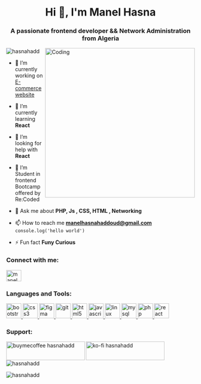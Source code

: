 
<h1 align="center">Hi 👋, I'm Manel Hasna</h1>
<h3 align="center">A passionate frontend developer && Network Administration from Algeria</h3>
<img align="right" alt="Coding" width="400" src="https://cdn.dribbble.com/users/4055494/screenshots/15215756/media/d2b66c4ca0192aa26d103448b3d1518b.gif">



<p align="left"> <img src="https://komarev.com/ghpvc/?username=hasnahadd&label=Profile%20views&color=0e75b6&style=flat" alt="hasnahadd" /> </p>

- 🔭 I’m currently working on [E-commerce website](https://github.com/hasnahadd/FirstProject)

- 🌱 I’m currently learning **React**

- 🤝 I’m looking for help with **React**
  
- 🤝 I’m Student in frontend Bootcamp offered by Re:Coded 

- 💬 Ask me about **PHP, Js , CSS, HTML , Networking**

- 📫 How to reach me **manelhasnahaddoud@gmail.com**
  ``` console.log('hello world')```
- ⚡ Fun fact **Funy Curious**

<h3 align="left">Connect with me:</h3>
<p align="left">
<a href="https://www.linkedin.com/comm/in/manel-hasna-haddoud-aa5095278?midToken=AQEnNJphnTdoIQ&midSig=1ivvE-ZQxNsaQ1&trk=eml-email_accept_invite_single_01-header-14-profile&trkEmail=eml-email_accept_invite_single_01-header-14-profile-null-iro7vh%7Eljqqzdkm%7E6k-null-neptune%2Fprofile%7Evanity%2Eview&lipi=urn%3Ali%3Apage%3Aemail_email_accept_invite_single_01%3BNBXN1wF%2BQzKZyyEvBr3wAg%3D%3D" target="blank"><img align="center" src="https://raw.githubusercontent.com/rahuldkjain/github-profile-readme-generator/master/src/images/icons/Social/linked-in-alt.svg" alt="manel hasna haddoud" height="30" width="40" /></a>
</p>

<h3 align="left">Languages and Tools:</h3>
<p align="left"> <a href="https://getbootstrap.com" target="_blank" rel="noreferrer"> <img src="https://raw.githubusercontent.com/devicons/devicon/master/icons/bootstrap/bootstrap-plain-wordmark.svg" alt="bootstrap" width="40" height="40"/> </a> <a href="https://www.w3schools.com/css/" target="_blank" rel="noreferrer"> <img src="https://raw.githubusercontent.com/devicons/devicon/master/icons/css3/css3-original-wordmark.svg" alt="css3" width="40" height="40"/> </a> <a href="https://www.figma.com/" target="_blank" rel="noreferrer"> <img src="https://www.vectorlogo.zone/logos/figma/figma-icon.svg" alt="figma" width="40" height="40"/> </a> <a href="https://git-scm.com/" target="_blank" rel="noreferrer"> <img src="https://www.vectorlogo.zone/logos/git-scm/git-scm-icon.svg" alt="git" width="40" height="40"/> </a> <a href="https://www.w3.org/html/" target="_blank" rel="noreferrer"> <img src="https://raw.githubusercontent.com/devicons/devicon/master/icons/html5/html5-original-wordmark.svg" alt="html5" width="40" height="40"/> </a> <a href="https://developer.mozilla.org/en-US/docs/Web/JavaScript" target="_blank" rel="noreferrer"> <img src="https://raw.githubusercontent.com/devicons/devicon/master/icons/javascript/javascript-original.svg" alt="javascript" width="40" height="40"/> </a> <a href="https://www.linux.org/" target="_blank" rel="noreferrer"> <img src="https://raw.githubusercontent.com/devicons/devicon/master/icons/linux/linux-original.svg" alt="linux" width="40" height="40"/> </a> <a href="https://www.mysql.com/" target="_blank" rel="noreferrer"> <img src="https://raw.githubusercontent.com/devicons/devicon/master/icons/mysql/mysql-original-wordmark.svg" alt="mysql" width="40" height="40"/> </a> <a href="https://www.php.net" target="_blank" rel="noreferrer"> <img src="https://raw.githubusercontent.com/devicons/devicon/master/icons/php/php-original.svg" alt="php" width="40" height="40"/> </a> <a href="https://reactjs.org/" target="_blank" rel="noreferrer"> <img src="https://raw.githubusercontent.com/devicons/devicon/master/icons/react/react-original-wordmark.svg" alt="react" width="40" height="40"/> </a> </p>

<h3 align="left">Support:</h3>
<p><a href="https://www.buymeacoffee.com/buymecoffee hasnahadd"> <img align="left" src="https://cdn.buymeacoffee.com/buttons/v2/default-yellow.png" height="50" width="210" alt="buymecoffee hasnahadd" /></a><a href="https://ko-fi.com/ko-fi hasnahadd"> <img align="left" src="https://cdn.ko-fi.com/cdn/kofi3.png?v=3" height="50" width="210" alt="ko-fi hasnahadd" /></a></p><br><br>

<p><img align="center" src="https://github-readme-stats.vercel.app/api/top-langs?username=hasnahadd&show_icons=true&locale=en&layout=compact" alt="hasnahadd" /></p>

<p><img align="center" src="https://github-readme-streak-stats.herokuapp.com/?user=hasnahadd&" alt="hasnahadd" /></p>

